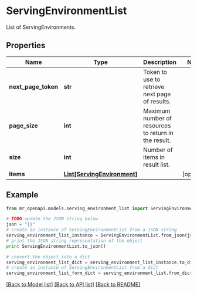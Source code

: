 # ServingEnvironmentList

List of ServingEnvironments.

## Properties
Name | Type | Description | Notes
------------ | ------------- | ------------- | -------------
**next_page_token** | **str** | Token to use to retrieve next page of results. | 
**page_size** | **int** | Maximum number of resources to return in the result. | 
**size** | **int** | Number of items in result list. | 
**items** | [**List[ServingEnvironment]**](ServingEnvironment.md) |  | [optional] 

## Example

```python
from mr_openapi.models.serving_environment_list import ServingEnvironmentList

# TODO update the JSON string below
json = "{}"
# create an instance of ServingEnvironmentList from a JSON string
serving_environment_list_instance = ServingEnvironmentList.from_json(json)
# print the JSON string representation of the object
print ServingEnvironmentList.to_json()

# convert the object into a dict
serving_environment_list_dict = serving_environment_list_instance.to_dict()
# create an instance of ServingEnvironmentList from a dict
serving_environment_list_form_dict = serving_environment_list.from_dict(serving_environment_list_dict)
```
[[Back to Model list]](../README.md#documentation-for-models) [[Back to API list]](../README.md#documentation-for-api-endpoints) [[Back to README]](../README.md)


